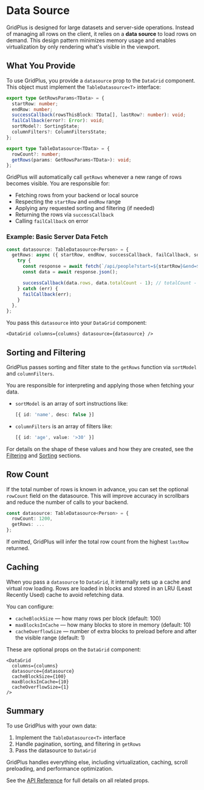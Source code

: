 # Data Source

GridPlus is designed for large datasets and server-side operations. Instead of managing all rows on the client, it relies on a **data source** to load rows on demand. This design pattern minimizes memory usage and enables virtualization by only rendering what's visible in the viewport.

## What You Provide

To use GridPlus, you provide a `datasource` prop to the `DataGrid` component. This object must implement the `TableDatasource<T>` interface:

```ts
export type GetRowsParams<TData> = {
  startRow: number;
  endRow: number;
  successCallback(rowsThisBlock: TData[], lastRow?: number): void;
  failCallback(error?: Error): void;
  sortModel?: SortingState;
  columnFilters?: ColumnFiltersState;
};

export type TableDatasource<TData> = {
  rowCount?: number;
  getRows(params: GetRowsParams<TData>): void;
};
```

GridPlus will automatically call `getRows` whenever a new range of rows becomes visible. You are responsible for:

* Fetching rows from your backend or local source
* Respecting the `startRow` and `endRow` range
* Applying any requested sorting and filtering (if needed)
* Returning the rows via `successCallback`
* Calling `failCallback` on error

### Example: Basic Server Data Fetch

```ts
const datasource: TableDatasource<Person> = {
  getRows: async ({ startRow, endRow, successCallback, failCallback, sortModel, columnFilters }) => {
    try {
      const response = await fetch(`/api/people?start=${startRow}&end=${endRow}`);
      const data = await response.json();

      successCallback(data.rows, data.totalCount - 1); // totalCount - 1 to get the last row index
    } catch (err) {
      failCallback(err);
    }
  },
};
```

You pass this `datasource` into your `DataGrid` component:

```tsx
<DataGrid columns={columns} datasource={datasource} />
```

## Sorting and Filtering

GridPlus passes sorting and filter state to the `getRows` function via `sortModel` and `columnFilters`.

You are responsible for interpreting and applying those when fetching your data.

* `sortModel` is an array of sort instructions like:

  ```ts
  [{ id: 'name', desc: false }]
  ```
* `columnFilters` is an array of filters like:

  ```ts
  [{ id: 'age', value: '>30' }]
  ```

For details on the shape of these values and how they are created, see the [Filtering](./filtering.md) and [Sorting](./sorting.md) sections.

## Row Count

If the total number of rows is known in advance, you can set the optional `rowCount` field on the datasource. This will improve accuracy in scrollbars and reduce the number of calls to your backend.

```ts
const datasource: TableDatasource<Person> = {
  rowCount: 1200,
  getRows: ...
};
```

If omitted, GridPlus will infer the total row count from the highest `lastRow` returned.

## Caching

When you pass a `datasource` to `DataGrid`, it internally sets up a cache and virtual row loading. Rows are loaded in blocks and stored in an LRU (Least Recently Used) cache to avoid refetching data.

You can configure:

* `cacheBlockSize` — how many rows per block (default: 100)
* `maxBlocksInCache` — how many blocks to store in memory (default: 10)
* `cacheOverflowSize` — number of extra blocks to preload before and after the visible range (default: 1)

These are optional props on the `DataGrid` component:

```tsx
<DataGrid
  columns={columns}
  datasource={datasource}
  cacheBlockSize={100}
  maxBlocksInCache={10}
  cacheOverflowSize={1}
/>
```

## Summary

To use GridPlus with your own data:

1. Implement the `TableDatasource<T>` interface
2. Handle pagination, sorting, and filtering in `getRows`
3. Pass the datasource to `DataGrid`

GridPlus handles everything else, including virtualization, caching, scroll preloading, and performance optimization.

See the [API Reference](./api-reference.md) for full details on all related props.
